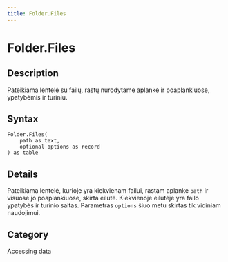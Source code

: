 ```yaml
---
title: Folder.Files
---
```


# Folder.Files


## Description

Pateikiama lentelė su failų, rastų nurodytame aplanke ir poaplankiuose, ypatybėmis ir turiniu.


## Syntax

```powerquery
Folder.Files(
    path as text,
    optional options as record
) as table
```


## Details

Pateikiama lentelė, kurioje yra kiekvienam failui, rastam aplanke <code>path</code> ir visuose jo poaplankiuose, skirta eilutė. Kiekvienoje eilutėje yra failo ypatybės ir turinio saitas. Parametras <code>options</code> šiuo metu skirtas tik vidiniam naudojimui.



## Category
Accessing data
